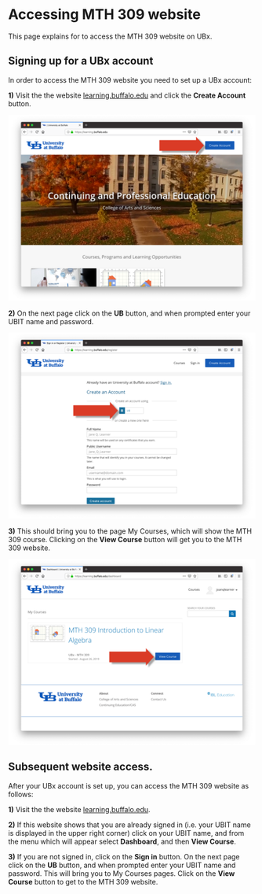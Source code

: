 # Accessing MTH 309 website

This page explains for to access the MTH 309 website on UBx.


##  Signing up for a UBx account

In order to access the MTH 309 website you need to set up a UBx account:

**1)** Visit the  the website [learning.buffalo.edu](https://learning.buffalo.edu)
and click the **Create Account** button.

![pic1](UBx_pics/UBx_instructions001.png)

**2)** On the next page click on the **UB** button, and when prompted enter your
UBIT name and password.

![pic2](UBx_pics/UBx_instructions002.png)

**3)** This should bring you to the page My Courses, which will show the MTH 309 course.
Clicking on the **View Course** button will get you to the MTH 309 website.   

![pic3](UBx_pics/UBx_instructions003.png)


##  Subsequent website access.

After your UBx account is set up, you can access the MTH 309 website as follows:

 **1)** Visit the  the website [learning.buffalo.edu](https://learning.buffalo.edu).

**2)** If this website shows that you are already signed in (i.e. your UBIT name is displayed
in the upper right corner) click on your UBIT name, and from the menu which will appear
select **Dashboard**, and then **View Course**.

**3)** If you are not signed in, click on the **Sign in** button. On the next page click on
the **UB** button, and when prompted enter your UBIT name and password. This will bring
you to My Courses pages. Click on the **View Course** button to get to the MTH 309 website.  
